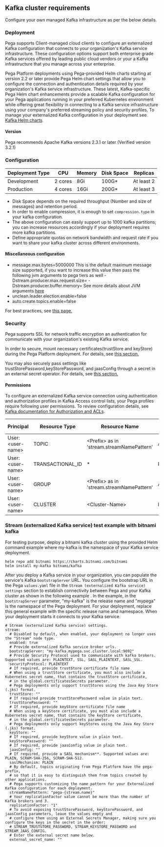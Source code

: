 ## Kafka cluster requirements
Configure your own managed Kafka infrastructure as per the below details.

### Deployment
Pega supports Client-managed cloud clients to configure an externalized Kafka configuration that connects to your organization's Kafka service infrastructure. These configuration options support both enterprise grade Kafka services offered by leading public cloud vendors or your a Kafka infrastructure that you manage across your enterprise.

Pega Platform deployments using Pega-provided Helm charts starting at version 2.2 or later provide Pega Helm chart settings that allow you to configure the connection and authentication details required by your organization's Kafka service infrastructure. These latest, Kafka-specific Pega Helm chart enhancements provide a scalable Kafka configuration for your Pega applications running in your preferred Kubernetes environment while offering great flexibility in connecting to a Kafka service infrastructure using your company's preferred streaming policy and security profiles. To manage your externalized Kafka configuration in your deployment see [Kafka Helm charts](https://github.com/bitnami/charts/tree/master/bitnami/kafka).

#### Version
Pega recommends Apache Kafka versions 2.3.1 or later (Verified version 3.2.1)

### Configuration

Deployment Type | CPU     | Memory | Disk Space | Replicas
---         | ---     | ---    | ---        | ---
Development | 2 cores | 8Gi    | 100G*      | At least 2
Production  | 4 cores | 16Gi   | 200G*      | At least 3

* Disk Space depends on the required throughput (Number and size of messages) and retention period.
* In order to enable compression, it is enough to set `compression.type` in your kafka configuration.
* The above configuration can easily support up to 1000 kafka partitions; you can increase resources accordingly if your deployment requires more kafka partitions.
* Define appropriate quotas on network bandwidth and request rate if you want to share your kafka cluster across different environments.

#### Miscellaneous configuration
* message.max.bytes=5000000 
  This is the default maximum message size supported, if you want to increase this value then pass the following jvm arguments to pega tiers as well
  -Dstream.producer.max.request.size=<Max-message-size> -Dstream.producer.buffer.memory=<Max-message-size>
  See more details about JVM arguments [here](README.md#jvm-arguments)
* unclean.leader.election.enable=false
* auto.create.topics.enable=false

For best practices, see [this page.](https://docs.pega.com/decision-management/87/best-practices-stream-service-configuration)

### Security

Pega supports SSL for network traffic encryption an authentication for communicate with your organization's existing Kafka service. 

In order to secure, mount necessary certificates(trustStore and keyStore) during the Pega Platform deployment. For details, see [this section.](README.md#optional-support-for-providing-credentialscertificates-using-external-secrets-operator)

You may also securely pass settings like trustStorePassword,keyStorePassword, and jaasConfig through a secret in an external secret operator. For details, see [this section.](README.md#optional-support-for-providing-credentialscertificates-using-external-secrets-operator)

#### Permissions
To configure an externalized Kafka service connection using authentication and authorization profiles in Kafka Access control lists, your Pega profiles require following user permissions. To review configuration details, see [Kafka documentation for Authorization and ACLs](https://kafka.apache.org/documentation/#security_authz).

Principal |Resource Type  | Resource Name     | Operation | Permission Type | Patter Type
---         |---         | ---     | ---    | ---        | ---
User:\<user-name\> | TOPIC       | \<Prefix\> as in 'stream.streamNamePattern' | ALL    | ALLOW      | PREFIXED
User:\<user-name\> |TRANSACTIONAL_ID  | * | READ/WRITE   | ALLOW      | LITERAL
User:\<user-name\> |GROUP  | \<Prefix\> as in 'stream.streamNamePattern' | ALL   | ALLOW      | PREFIXED
User:\<user-name\> |CLUSTER  | \<Cluster-Name\> | IDEMPOTENT_WRITE   |ALLOW      | LITERAL


### Stream (externalized Kafka service) test example with bitnami kafka

For testing purpose, deploy a bitnami kafka cluster using the provided Helm command example where my-kafka is the namespace of your Kafka service deployment.

```
helm repo add bitnami https://charts.bitnami.com/bitnami
helm install my-kafka bitnami/kafka
```
After you deploy a Kafka service in your organization, you can populate the service's Kafka `bootstrapServer` URL. You configure the bootstrap URL in the Pega `values.yaml` file in the `Stream (externalized Kafka service) settings`
section to establish connectivity between Pega and your Kafka cluster as shown in the following example .
In the example, in the `bootstrapServer` parameter, "my-kafka" is the release name and "mypega" is the namespace of the Pega deployment. For your deployment, replace this general example with the specific release name and namespace. When your deployment starts it connects to your Kafka service.

```
# Stream (externalized Kafka service) settings.
stream:
  # Disabled by default, when enabled, your deployment no longer uses the "Stream" node type.
  enabled: true
  # Provide externalized Kafka service broker urls.
  bootstrapServer: "my-kafka.mypega.svc.cluster.local:9092"
  # Provide Security Protocol used to communicate with kafka brokers. Supported values are: PLAINTEXT, SSL, SASL_PLAINTEXT, SASL_SSL.
  securityProtocol: PLAINTEXT
  # If required, provide trustStore certificate file name
  # When using a trustStore certificate, you must also include a Kubernetes secret name, that contains the trustStore certificate,
  # in the global.certificatesSecrets parameter.
  # Pega deployments only support trustStores using the Java Key Store (.jks) format.
  trustStore: ""
  # If required provide trustStorePassword value in plain text.
  trustStorePassword: ""
  # If required, provide keyStore certificate file name
  # When using a keyStore certificate, you must also include a Kubernetes secret name, that contains the keyStore certificate,
  # in the global.certificatesSecrets parameter.
  # Pega deployments only support keyStores using the Java Key Store (.jks) format.
  keyStore: ""
  # If required, provide keyStore value in plain text.
  keyStorePassword: ""
  # If required, provide jaasConfig value in plain text.
  jaasConfig: ""
  # If required, provide a SASL mechanism**. Supported values are: PLAIN, SCRAM-SHA-256, SCRAM-SHA-512.
  saslMechanism: PLAIN
  # By default, topics originating from Pega Platform have the pega- prefix,
  # so that it is easy to distinguish them from topics created by other applications.
  # Pega supports customizing the name pattern for your Externalized Kafka configuration for each deployment.
  streamNamePattern: "pega-{stream.name}"
  # Your replicationFactor value cannot be more than the number of Kafka brokers and 3.
  replicationFactor: "1"
  # To avoid exposing trustStorePassword, keyStorePassword, and jaasConfig parameters, leave the values empty and
  # configure them using an External Secrets Manager, making sure you configure the keys in the secret in the order:
  # STREAM_TRUSTSTORE_PASSWORD, STREAM_KEYSTORE_PASSWORD and STREAM_JAAS_CONFIG.
  # Enter the external secret name below.
  external_secret_name: ""

